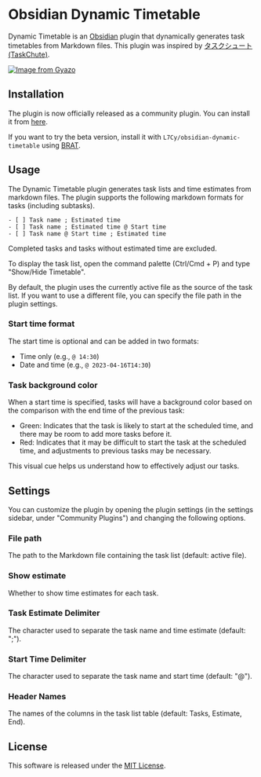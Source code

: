 # Obsidian Dynamic Timetable

Dynamic Timetable is an [Obsidian](https://obsidian.md/) plugin that dynamically generates task timetables from Markdown files. This plugin was inspired by [タスクシュート(TaskChute)](https://cyblog.biz/pro/taskchute2/index2.php).

[![Image from Gyazo](https://i.gyazo.com/807381e9ff8284f186b87dc887f01376.gif)](https://gyazo.com/807381e9ff8284f186b87dc887f01376)

## Installation
The plugin is now officially released as a community plugin. You can install it from [here](obsidian://show-plugin?id=dynamic-timetable).

If you want to try the beta version, install it with `L7Cy/obsidian-dynamic-timetable` using [BRAT](obsidian://show-plugin?id=obsidian42-brat).

## Usage
The Dynamic Timetable plugin generates task lists and time estimates from markdown files. The plugin supports the following markdown formats for tasks (including subtasks).

```
- [ ] Task name ; Estimated time
- [ ] Task name ; Estimated time @ Start time
- [ ] Task name @ Start time ; Estimated time
```
Completed tasks and tasks without estimated time are excluded.

To display the task list, open the command palette (Ctrl/Cmd + P) and type "Show/Hide Timetable".

By default, the plugin uses the currently active file as the source of the task list. If you want to use a different file, you can specify the file path in the plugin settings.

### Start time format
The start time is optional and can be added in two formats:

- Time only (e.g., `@ 14:30`)
- Date and time (e.g., `@ 2023-04-16T14:30`)

### Task background color
When a start time is specified, tasks will have a background color based on the comparison with the end time of the previous task:

- Green: Indicates that the task is likely to start at the scheduled time, and there may be room to add more tasks before it.
- Red: Indicates that it may be difficult to start the task at the scheduled time, and adjustments to previous tasks may be necessary.

This visual cue helps us understand how to effectively adjust our tasks.

## Settings
You can customize the plugin by opening the plugin settings (in the settings sidebar, under "Community Plugins") and changing the following options.

### File path
The path to the Markdown file containing the task list (default: active file).
### Show estimate
Whether to show time estimates for each task.
### Task Estimate Delimiter
The character used to separate the task name and time estimate (default: ";").
### Start Time Delimiter
The character used to separate the task name and start time (default: "@").
### Header Names
The names of the columns in the task list table (default: Tasks, Estimate, End).

## License
This software is released under the [MIT License](https://opensource.org/license/mit/).
